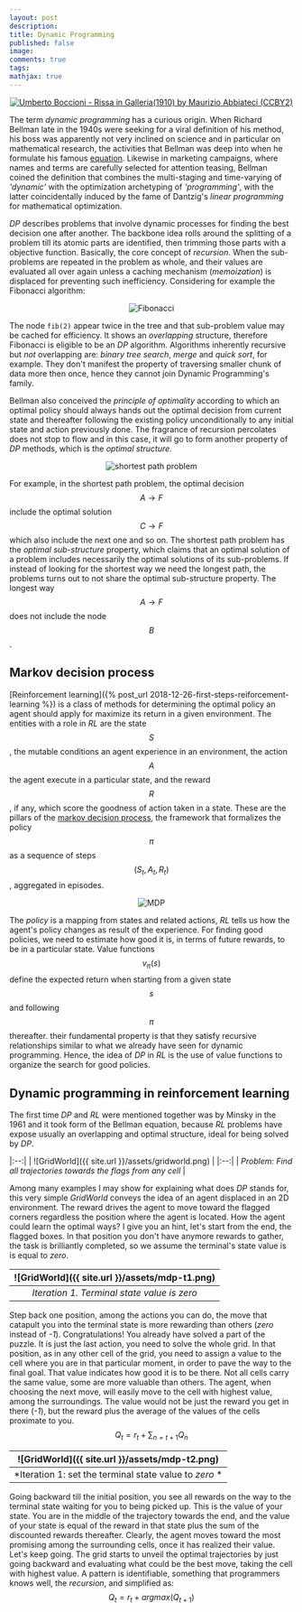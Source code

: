 ```yaml
---
layout: post
description:
title: Dynamic Programming
published: false
image:
comments: true
tags:
mathjax: true
---
```

<center><a href="https://www.flickr.com/photos/abbiateci64/32615368572"><img title="Umberto Boccioni - Rissa in Galleria(1910) by Maurizio Abbiateci (CCBY2)" src="{{ site.url }}/assets/rissa-galleria.jpg"/></a></center>

The term _dynamic programming_ has a curious origin.
When Richard Bellman late in the 1940s were seeking for a viral definition of his method, his boss was apparently not very inclined on science and in particular on mathematical research, the activities that Bellman was deep into when he formulate his famous [equation](https://en.wikipedia.org/wiki/Bellman_equation).
Likewise in marketing campaigns, where names and terms are carefully selected for attention teasing, Bellman coined the definition that combines the multi-staging and time-varying of _'dynamic'_ with the optimization archetyping of _'programming'_, with the latter coincidentally induced by the fame of Dantzig's _linear programming_ for mathematical optimization.

_DP_ describes problems that involve dynamic processes for finding the best decision one after another. The backbone idea rolls around the splitting of a problem till its atomic parts are identified, then trimming those parts with a objective function. Basically, the core concept of _recursion_. When the sub-problems are repeated in the problem as whole, and their values are evaluated all over again unless a caching mechanism (_memoization_) is displaced for preventing such inefficiency. Considering for example the Fibonacci algorithm:

<center><img title="Fibonacci" src="{{ site.url }}/assets/fib-tree.png"/></center>

The node `fib(2)` appear twice in the tree and that sub-problem value may be cached for efficiency. It shows an _overlapping_ structure, therefore Fibonacci is eligible to be an _DP_ algorithm. Algorithms inherently recursive but _not_ overlapping are: _binary tree search_, _merge_ and _quick sort_, for example. They don't manifest the property of traversing smaller chunk of data more then once, hence they cannot join Dynamic Programming's family.

Bellman also conceived the _principle of optimality_ according to which an optimal policy should always hands out the optimal decision from current state and thereafter following the existing policy unconditionally to any initial state and action previously done.
The fragrance of recursion percolates does not stop to flow and in this case, it will go to form another property of _DP_ methods, which is the _optimal structure_.

<center><img title="shortest path problem" src="{{ site.url }}/assets/shortest-path.png"/></center>

For example, in the shortest path problem, the optimal decision $$A \rightarrow F$$ include the optimal solution $$C \rightarrow F$$ which also include the next one and so on. The shortest path problem has the _optimal sub-structure_ property, which claims that an optimal solution of a problem includes necessarily the optimal solutions of its sub-problems. If instead of looking for the shortest way we need the longest path, the problems turns out to not share the optimal sub-structure property. The longest way $$A \rightarrow F$$ does not include the node $$B$$.

## Markov decision process
[Reinforcement learning]({% post_url 2018-12-26-first-steps-reiforcement-learning %}) is a class of methods for determining the optimal policy an agent should apply for maximize its return in a given environment. The entities with a role in _RL_ are the state $$S$$, the mutable conditions an agent experience in an environment, the action $$A$$ the agent execute in a particular state, and the reward $$R$$, if any, which score the goodness of action taken in a state. These are the pillars of the [markov decision process](https://en.wikipedia.org/wiki/Markov_decision_process), the framework that formalizes the policy $$π$$ as a sequence of steps $$(S_t, A_t, R_t)$$, aggregated in episodes.

<center><img title="MDP" src="{{ site.url }}/assets/mdp-states.png"/></center>

The _policy_ is a mapping from states and related actions, _RL_ tells us how the agent's policy changes as result of the experience.
For finding good policies, we need to estimate how good it is, in terms of future rewards, to be in a particular state.  Value functions $$v_\pi(s)$$ define the expected return when starting from a given state $$s$$ and following $$\pi$$ thereafter. their fundamental property is that they satisfy recursive relationships similar to what we already have seen for dynamic programming. Hence, the idea of _DP_ in _RL_ is the use of value functions to organize the search for good policies.

## Dynamic programming in reinforcement learning
The first time _DP_ and _RL_ were mentioned together was by Minsky in the 1961 and it took form of the Bellman equation, because _RL_ problems have expose usually an overlapping and optimal structure, ideal for being solved by _DP_.

|:--:|
| ![GridWorld]({{ site.url }}/assets/gridworld.png) |
|:--:|
| *Problem: Find all trajectories towards the flags from any cell* |

Among many examples I may show for explaining what does _DP_ stands for, this very simple _GridWorld_ conveys the idea of an agent displaced in an 2D environment. The reward drives the agent to move toward the flagged corners regardless the position where the agent is located.
How the agent could learn the optimal ways? I give you an hint, let's start from the end, the flagged boxes.
In that position you don't have anymore rewards to gather, the task is brilliantly completed, so we assume the terminal's state value is is equal to _zero_.

| ![GridWorld]({{ site.url }}/assets/mdp-t1.png) |
|:--:|
| *Iteration 1. Terminal state value is zero* |

Step back one position, among the actions you can do, the move that catapult you into the terminal state is more rewarding than others (_zero_ instead of _-1_).
Congratulations! You already have solved a part of the puzzle. It is just the last action, you need to solve the whole grid. In that position, as in any other cell of the grid, you need to assign a value to the cell where you are in that particular moment, in order to pave the way to the final goal. That value indicates how good it is to be there. Not all cells carry the same value, some are more valuable than others. The agent, when choosing the next move, will easily move to the cell with highest value, among the surroundings. The value would not be just the reward you get in there (_-1_), but the reward plus the average of the values of the cells proximate to you.
$$ Q_t = r_t + \sum_{n=t+1}{Q_n} $$

| ![GridWorld]({{ site.url }}/assets/mdp-t2.png) |
|:--:|
| *Iteration 1: set the terminal state value to _zero_ * |

Going backward till the initial position, you see all rewards on the way to the terminal state waiting for you to being picked up. This is the value of your state.
You are in the middle of the trajectory towards the end, and the value of your state is equal of the reward in that state plus the sum of the discounted rewards thereafter.
Clearly, the agent moves toward the most promising among the surrounding cells, once it has realized their value.  Let's keep going.
The grid starts to unveil the optimal trajectories by just going backward and evaluating what could be the best move, taking the cell with highest value.
A pattern is identifiable, something that programmers knows well, the _recursion_, and simplified as:
$$Q_t=r_t+argmax(Q_{t+1})  $$
